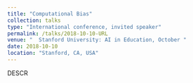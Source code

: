 ```yaml
---
title: "Computational Bias"
collection: talks
type: "International conference, invited speaker"
permalink: /talks/2018-10-10-URL
venue: "  Stanford University: AI in Education, October "
date: 2018-10-10
location: "Stanford, CA, USA"
---
```


DESCR
